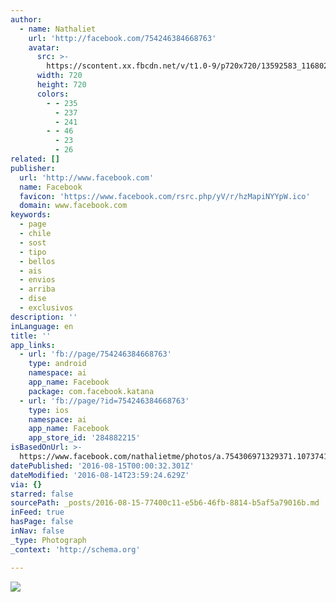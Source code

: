 ```yaml
---
author:
  - name: Nathaliet
    url: 'http://facebook.com/754246384668763'
    avatar:
      src: >-
        https://scontent.xx.fbcdn.net/v/t1.0-9/p720x720/13592583_1168029223290475_6083105504131718328_n.jpg?oh=352c295d43ab4e23f58f033fde795927&oe=581AA5DF
      width: 720
      height: 720
      colors:
        - - 235
          - 237
          - 241
        - - 46
          - 23
          - 26
related: []
publisher:
  url: 'http://www.facebook.com'
  name: Facebook
  favicon: 'https://www.facebook.com/rsrc.php/yV/r/hzMapiNYYpW.ico'
  domain: www.facebook.com
keywords:
  - page
  - chile
  - sost
  - tipo
  - bellos
  - ais
  - envios
  - arriba
  - dise
  - exclusivos
description: ''
inLanguage: en
title: ''
app_links:
  - url: 'fb://page/754246384668763'
    type: android
    namespace: ai
    app_name: Facebook
    package: com.facebook.katana
  - url: 'fb://page/?id=754246384668763'
    type: ios
    namespace: ai
    app_name: Facebook
    app_store_id: '284882215'
isBasedOnUrl: >-
  https://www.facebook.com/nathalietme/photos/a.754306971329371.1073741828.754246384668763/1168029223290475/?type=3&theater
datePublished: '2016-08-15T00:00:32.301Z'
dateModified: '2016-08-14T23:59:24.629Z'
via: {}
starred: false
sourcePath: _posts/2016-08-15-77400c11-e5b6-46fb-8814-b5af5a79016b.md
inFeed: true
hasPage: false
inNav: false
_type: Photograph
_context: 'http://schema.org'

---
```

![](https://scontent.xx.fbcdn.net/v/t1.0-9/p720x720/13592583_1168029223290475_6083105504131718328_n.jpg?oh=352c295d43ab4e23f58f033fde795927&oe=581AA5DF)